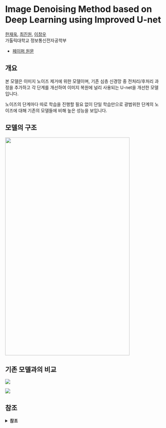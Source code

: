 # Image Denoising Method based on Deep Learning using Improved U-net

[한재욱](https://github.com/Jaeukhan), [최진원](https://github.com/Kelly-Chui), [이창우](https://ice.catholic.ac.kr/front/profintroview.do?cmsDirPkid=4016&cmsLocalPkid=0&rSiteGubun=105&menuLang=E&searchSustCd=M230000361&searchPosiFg=10&searchPersNo=209710256)  
가톨릭대학교 정보통신전자공학부

- [페이퍼 원문](https://paper.cricit.kr/user/listview/ieie2018/cart_rdoc.asp?URL=files/ieietspc_202108_001.pdf%3Fnum%3D408033%26db%3DRD_R&dn=408033&db=RD_R&usernum=0&seid=)

## 개요
본 모델은 이미지 노이즈 제거에 위한 모델이며, 기존 심층 신경망 중 전처리/후처리 과정을 추가하고 각 단계를 개선하여 이미지 복원에 널리 사용되는 U-net을 개선한 모델입니다. 

노이즈의 단계마다 따로 학습을 진행할 필요 없이 단일 학습만으로 광범위한 단계의 노이즈에 대해 기존의 모델들에 비해 높은 성능을 보입니다.

## 모델의 구조
<img src="https://i.imgur.com/Eaqv3wl.jpg"  width="400" height="700"/>

## 기존 모델과의 비교
![](https://i.imgur.com/lREpAo4.png)

![](https://i.imgur.com/LrbAxJM.jpg)

## 참조
<details>
  <summary>
    <b>참조</b>
  </summary>
    
[1] M. Mafi, S. Tabarestani, M. Cabrerizo, A. Barreto, and M. Adjouadi, “Denoising of ultrasound images affected by combined speckle and Gaussian noise,” IET Image Processing, vol. 12, np. 12, pp.2346–2351, 2018.  
[2] Y. Dong and S. Xu, “A new directional weighted median filter for removal of random-valued impulse noise,” IEEE Signal Processing Letters, vol. 14, no. 3, pp. 193–196, 2007.  
[3] A. Buades, B. Coll and J.-M. Morel, "A non-local algorithm for image denoising," in Proc. of Computer Vision and Pattern Recognition 2005 (CVPR 2005), pp. 60-65, June 2005.  
[4] K. Dabov, A. Foi and V. Katkovnik and K. Egiazarian, "Image denoising by sparse 3-D transform domain collaborative filtering," IEEE Trans. on Image Processing, vol. 16, no. 8, pp. 2080-2095, Aug. 2007.   
[5] K. Zhang, W. Zuo, Y. Chen, D. Meng, and L. Zhang, “Beyond a gaussian denoiser: Residual learning of deep cnn for image denoising,” IEEE Transactions on Image Processing, 26(7): 3142–3155, 2017.  
[6] K. Zhang, W. Zuo, S. Gu, and L. Zhang, “Learning deep CNN denoiser prior for image restoration,” in CVPR 2017.  
[7] K. Zhang, W. Zuo, and L. Zhang, “FFDNet: Toward a fast and flexible solution for CNN-based image denoising,” IEEE Transactions on Image Processing, vol. 27, no. 9, pp. 4608–4622, 2018.  
[8] C. Tian, Y. Xu, Z. Li, W. Zuo, L. Fei and H. Liu, “Attention-guided CNN for image denoising,” Neural networks, vol. 124, pp. 117-129, Aprial 2020.  
[9] C. Tian, L. Fei, W. Zheng, Y. W. Zuo, C-W. Lin, “Deep learning on image denoising: An overview,” Neural networks, vol. 131, pp. 251-275, Nov. 2020.  
[10] O. Ronneberger, P. Fischer and T. Brox, “U-Net: Convolutional networks for biomedical image segmentation,” MICCAI 2015: Medical Image Computing and Computer-Assisted Intervention 2015, pp. 234-241, 2015.  
[11] Y. J. Kim and C. W. Lee, “Deep Learning Method for Extending Image Intensity Using Hybrid Log-Gamma,” IEIE Transactions on Smart Processing and Computing, vol. 9, no. 4, pp. 312-316, August 2020.  
[12] H. Dong, A. Supratak, L. Mai, F. Liu, A. Oehmichen, S. Yu and Y. Guo, “TensorLayer: A versatile library for efficient deep learning development,” in Proc. ACM-MM 2017, pp. 1201–1204, 2017.  
[13] E. Agustsson and R. Timofte, “NTIRE 2017 challenge on single image super-resolution: Dataset and study,” in CVPRW 2017.  
[14] R. Franzen, “Kodak lossless true color image suite,” source: http://r0k.us/graphics/kodak, vol. 4, 1999.  
[15] D. Martin, C. Fowlkes, D. Tal, and J. Malik, “A database of human segmented natural images and its application to evaluating segmentation algorithms and measuring ecological statistics,” in ICCV 2001.  
[16] D. Kingma and J. B. Adam, “Adam: A method for stochastic optimization,” International Conference on Learning Representations, 2015.  
[17] A. Horé and D. Ziou, “Image quality metrics: PSNR vs. SSIM,” 20th International Conference on Pattern Recognition, 2010.  

</details>
